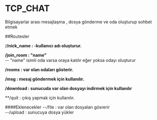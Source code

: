 # TCP_CHAT

  Bilgisayarlar arası  mesajlaşma , dosya gönderme ve oda oluşturup sohbet etmek     
  
  ##Routesler      
  
  
  /**/nick_name : -kullanıcı adı oluşturur.**       
  
  **/join_room : "name"**     
   -- "name" isimli oda varsa oraya katılır eğer yoksa odayı oluşturur     
   
  **/rooms : var olan odaları gösterir.**        
  
  **/msg : mesaj göndermek için kullanılır.**
  
  **/download : sunucuda var olan dosyayı indirmek için kullanılır**
  
  **/quit : çıkış yapmak için kullanılır.
  
  ####Eklenecekler
  --/file : var olan dosyaları gösrerir          
  --/upload : sunucuya dosya yükler          
  
